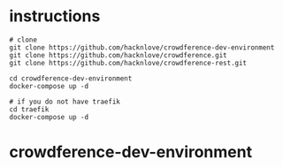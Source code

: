 # instructions


```
# clone
git clone https://github.com/hacknlove/crowdference-dev-environment
git clone https://github.com/hacknlove/crowdference.git
git clone https://github.com/hacknlove/crowdference-rest.git

cd crowdference-dev-environment
docker-compose up -d

# if you do not have traefik
cd traefik
docker-compose up -d
```
# crowdference-dev-environment
